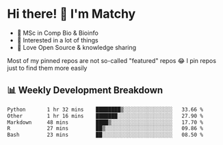 # Hi there! 👋 I'm Matchy

- 🧬 MSc in Comp Bio & Bioinfo
- 🎈 Interested in a lot of things
- 💜 Love Open Source & knowledge sharing

Most of my pinned repos are not so-called "featured" repos 😂 I pin repos just to find them more easily

## 📊 Weekly Development Breakdown

<!--START_SECTION:waka-->

```txt
Python       1 hr 32 mins    ████████▒░░░░░░░░░░░░░░░░   33.66 %
Other        1 hr 16 mins    ███████░░░░░░░░░░░░░░░░░░   27.90 %
Markdown     48 mins         ████▒░░░░░░░░░░░░░░░░░░░░   17.70 %
R            27 mins         ██▒░░░░░░░░░░░░░░░░░░░░░░   09.86 %
Bash         23 mins         ██░░░░░░░░░░░░░░░░░░░░░░░   08.50 %
```

<!--END_SECTION:waka-->
